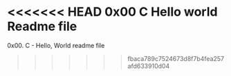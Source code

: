 <<<<<<< HEAD
0x00 C Hello world Readme file
=======
0x00. C - Hello, World readme file
>>>>>>> fbaca789c7524673d8f7b4fea257afd633910d04

